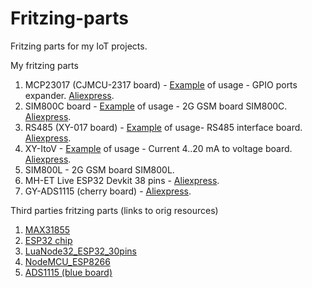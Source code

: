 # Fritzing-parts
Fritzing parts for my IoT projects.

My fritzing parts
1. MCP23017 (CJMCU-2317 board)  - [Example](http://www.bizkit.ru/2019/02/20/12466/) of usage - GPIO ports expander. [Aliexpress](http://ali.pub/314jkh).
2. SIM800C board                - [Example](http://www.bizkit.ru/2019/02/05/11989/) of usage - 2G GSM board SIM800C. [Aliexpress](http://ali.pub/336m90).
3. RS485 (XY-017 board)         - [Example](http://www.bizkit.ru/2019/01/23/11734/) of usage- RS485 interface board. [Aliexpress](http://ali.pub/3148q8).  
4. XY-ItoV                      - [Example](http://www.bizkit.ru/2019/03/04/12742/) of usage - Current 4..20 mA to voltage board. [Aliexpress](http://ali.pub/313dyv).
5. SIM800L                      - 2G GSM board SIM800L.
6. MH-ET Live ESP32 Devkit 38 pins - [Aliexpress](http://ali.pub/37cojk).
7. GY-ADS1115 (cherry board)    - [Aliexpress](http://ali.pub/312tet).

Third parties fritzing parts (links to orig resources)
1. [MAX31855](https://github.com/SV-Zanshin/MAX31855/tree/master/Fritzing)
2. [ESP32 chip](https://github.com/troelssiggaard/ESP32-fritzing-module)
3. [LuaNode32_ESP32_30pins](https://github.com/TD-er/fritzing-parts/tree/master/LuaNode32_ESP32)
4. [NodeMCU_ESP8266](https://github.com/TD-er/fritzing-parts/tree/master/nodemcu-v1.0)
5. [ADS1115 (blue board)](https://github.com/adafruit/Fritzing-Library/blob/master/parts/Adafruit%20ADS1115%2016Bit%20I2C%20ADC.fzpz)

